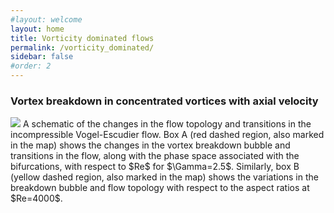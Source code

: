 ```yaml
---
#layout: welcome
layout: home
title: Vorticity dominated flows
permalink: /vorticity_dominated/
sidebar: false
#order: 2
---
```


### Vortex breakdown in concentrated vortices with axial velocity
  <img src="/assets/img/VE_conclusion_a5.png"> 
A schematic of the changes in the flow topology and transitions in the incompressible Vogel-Escudier flow.
Box A (red dashed region, also marked in the map) shows the changes in the vortex breakdown bubble and transitions in the flow, along with the phase space associated with the bifurcations, with respect to $Re$ for $\Gamma=2.5$.
Similarly, box B (yellow dashed region, also marked in the map) shows the variations in the breakdown bubble and flow topology with respect to the aspect ratios at $Re=4000$.
